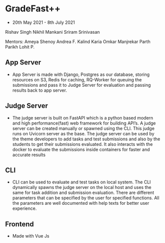 # GradeFast++
- 20th May 2021 - 8th July 2021

Rishav Singh
Nikhil Mankani
Sriram Srinivasan

Mentors:
Ameya Shenoy
Andrea F.
Kalind Karia
Omkar Manjrekar
Parth Parikh
Lohit P.

## App Server
- App Server is made with Django, Postgres as our database, storing resources
  on S3, Redis for caching, RQ-Worker for queuing the submissions and pass it
  to Judge Server for evaluation and passing results back to app server.

## Judge Server
- The judge server is built on FastAPI which is a python based modern and high
  performance(fast) web framework for building API’s. A judge server can be
  created manually or spawned using the CLI. This judge runs on Uvicorn server
  as the base. The judge server can be used by the theme developers to add
  tasks and test submissions and also by the students to get their submissions
  evaluated. It also interacts with the docker to evaluate the submissions
  inside containers for faster and accurate results

## CLI
- CLI can be used to evaluate and test tasks on local system. The CLI
  dynamically spawns the judge server on the local host and uses the same for
  task addition and submission evaluation. There are different parameters that
  can be specified by the user for specified functions. All the parameters are
  well documented with help texts for better user experience.

## Frontend
- Made with Vue Js

